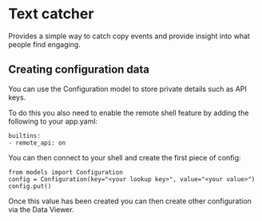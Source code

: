 # Text catcher

Provides a simple way to catch copy events and provide insight into what people find engaging.

## Creating configuration data

You can use the Configuration model to store private details such as API keys.

To do this you also need to enable the remote shell feature by adding the following to your app.yaml:

	builtins:
	- remote_api: on

You can then connect to your shell and create the first piece of config:

	from models import Configuration
	config = Configuration(key="<your lookup key>", value="<your value>")
	config.put()

Once this value has been created you can then create other configuration via the Data Viewer.